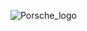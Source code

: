 ![Porsche_logo](https://user-images.githubusercontent.com/91494986/236429380-734c8c96-4a7d-403f-8ffe-b5f6652109d7.svg)
